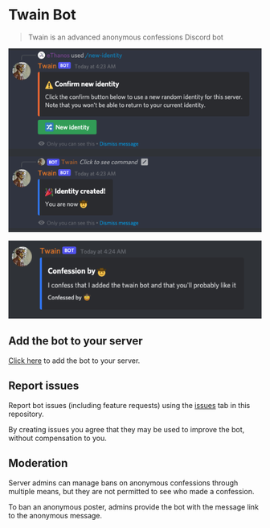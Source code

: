 # Twain Bot
> Twain is an advanced anonymous confessions Discord bot

![demo-identity](resources/demo-identity.png)

![demo-identity](resources/demo-confession.png)

## Add the bot to your server

[Click here](https://discord.com/api/oauth2/authorize?client_id=926070077361631272&permissions=171866064960&scope=bot%20applications.commands) to add the bot to your server.

## Report issues

Report bot issues (including feature requests) using the [issues](https://github.com/ethanent/twain-bot-issues/issues) tab in this repository.

By creating issues you agree that they may be used to improve the bot, without compensation to you.

## Moderation

Server admins can manage bans on anonymous confessions through multiple means, but they are not permitted to see who made a confession.

To ban an anonymous poster, admins provide the bot with the message link to the anonymous message.
